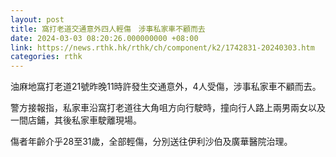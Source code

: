 ```yaml
---
layout: post
title: 窩打老道交通意外四人輕傷　涉事私家車不顧而去
date: 2024-03-03 08:20:26.000000000 +08:00
link: https://news.rthk.hk/rthk/ch/component/k2/1742831-20240303.htm
categories: rthk
---
```


油麻地窩打老道21號昨晚11時許發生交通意外，4人受傷，涉事私家車不顧而去。 

警方接報指，私家車沿窩打老道往大角咀方向行駛時，撞向行人路上兩男兩女以及一間店鋪，其後私家車駛離現場。

傷者年齡介乎28至31歲，全部輕傷，分別送往伊利沙伯及廣華醫院治理。
